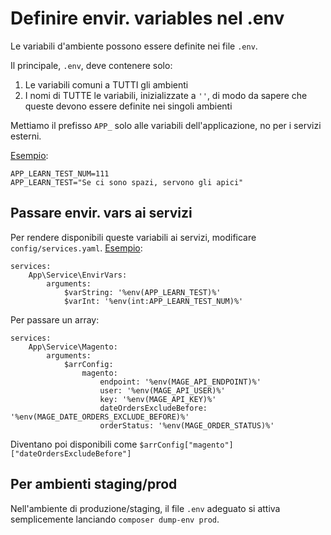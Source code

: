 # Definire envir. variables nel .env

Le variabili d'ambiente possono essere definite nei file `.env`.

Il principale, `.env`, deve contenere solo:

1. Le variabili comuni a TUTTI gli ambienti
1. I nomi di TUTTE le variabili, inizializzate a `''`, di modo da sapere che queste devono essere definite nei singoli ambienti

Mettiamo il prefisso `APP_` solo alle variabili dell'applicazione, no per i servizi esterni.

[Esempio](https://github.com/ZaneCEO/learn-symfony/blob/master/.env#L31):

````
APP_LEARN_TEST_NUM=111
APP_LEARN_TEST="Se ci sono spazi, servono gli apici"
````

## Passare envir. vars ai servizi

Per rendere disponibili queste variabili ai servizi, modificare `config/services.yaml`. [Esempio](https://github.com/ZaneCEO/learn-symfony/blob/master/config/services.yaml):

````
services:
    App\Service\EnvirVars:
        arguments:
            $varString: '%env(APP_LEARN_TEST)%'
            $varInt: '%env(int:APP_LEARN_TEST_NUM)%'
````

Per passare un array:

````
services:
    App\Service\Magento:
        arguments:
            $arrConfig:
                magento:
                    endpoint: '%env(MAGE_API_ENDPOINT)%'
                    user: '%env(MAGE_API_USER)%'
                    key: '%env(MAGE_API_KEY)%'
                    dateOrdersExcludeBefore: '%env(MAGE_DATE_ORDERS_EXCLUDE_BEFORE)%'
                    orderStatus: '%env(MAGE_ORDER_STATUS)%'
````

Diventano poi disponibili come `$arrConfig["magento"]["dateOrdersExcludeBefore"]`

## Per ambienti staging/prod

Nell'ambiente di produzione/staging, il file `.env` adeguato si attiva semplicemente lanciando `composer dump-env prod`.